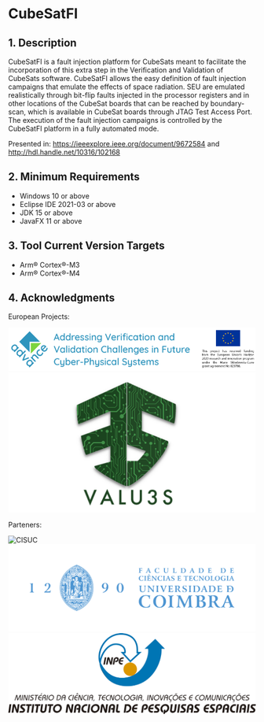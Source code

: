 # CubeSatFI

<h2> 1. Description </h2>

CubeSatFI is a fault injection platform for CubeSats meant to facilitate the incorporation of this extra step in the Verification and Validation of CubeSats software. CubeSatFI allows the easy definition of fault injection campaigns that emulate the effects of space radiation. SEU are emulated realistically through bit-flip faults injected in the processor registers and in other locations of the CubeSat boards that can be reached by boundary-scan, which is available in CubeSat boards through JTAG Test Access Port. The execution of the fault injection campaigns is controlled by the CubeSatFI platform in a fully automated mode.

Presented in: https://ieeexplore.ieee.org/document/9672584 and http://hdl.handle.net/10316/102168


<h2> 2. Minimum Requirements </h2>

- Windows 10 or above
- Eclipse IDE 2021-03 or above
- JDK 15 or above
- JavaFX 11 or above

<h2> 3. Tool Current Version Targets </h2>

- Arm® Cortex®-M3
- Arm® Cortex®-M4

<h2> 4. Acknowledgments </h2>
European Projects:

![ADVANCE](img/advance_logo.png)
![VALU3S](img/valu3s_logo.png)

Parteners:

![CISUC](https://www.cisuc.uc.pt/images/logo.svg)
![FCTUC](img/fctuc_logo.png)
![INPE](img/inpe_logo.png)



